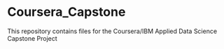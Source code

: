 # Coursera_Capstone
This repository contains files for the Coursera/IBM Applied Data Science Capstone Project
